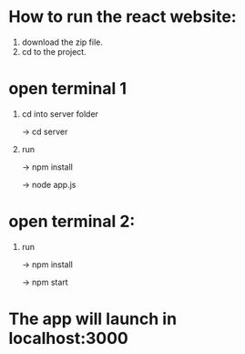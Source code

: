 # How to run the react website:

1) download the zip file.
2) cd to the project.

# open terminal 1
1) cd into server folder
   
    -> cd server

3)  run
   
    -> npm install
    
    -> node app.js

# open terminal 2:

1) run
   
   -> npm install
   
   -> npm start

# The app will launch in localhost:3000


